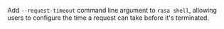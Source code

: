 Add `--request-timeout` command line argument to `rasa shell`, allowing users to configure the time a request can take before it's terminated.